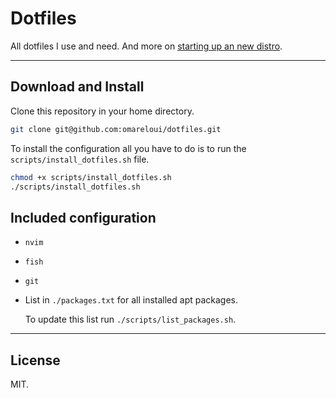 # Dotfiles

All dotfiles I use and need. And more on [starting up an new distro](./settings-up-new-distro.md).

---

## Download and Install

Clone this repository in your home directory.

```bash
git clone git@github.com:omareloui/dotfiles.git
```

To install the configuration all you have to do is to run the `scripts/install_dotfiles.sh` file.

```bash
chmod +x scripts/install_dotfiles.sh
./scripts/install_dotfiles.sh
```

## Included configuration

- `nvim`
- `fish`
- `git`
- List in `./packages.txt` for all installed apt packages.

  To update this list run `./scripts/list_packages.sh`.

---

## License

MIT.
